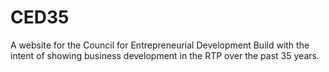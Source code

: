 # CED35
A website for the Council for Entrepreneurial Development
Build with the intent of showing business development in the RTP over the past 35 years.
